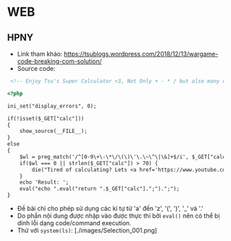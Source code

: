 # WEB
## HPNY
- Link tham khảo: https://tsublogs.wordpress.com/2018/12/13/wargame-code-breaking-com-solution/
- Source code:
```html
 <!-- Enjoy Tsu's Super Calculator <3, Not Only + - * / but also many other operators <3 <3 <3 -->

<?php

ini_set("display_errors", 0);

if(!isset($_GET["calc"])) 
{
    show_source(__FILE__);
}
else
{
    $wl = preg_match('/^[0-9\+\-\*\/\(\)\'\.\~\^\|\&]+$/i', $_GET["calc"]);
    if($wl === 0 || strlen($_GET["calc"]) > 70) {
        die("Tired of calculating? Lets <a href='https://www.youtube.com/watch?v=wDe_aCyf4aE' target=_blank >relax</a> <3");
    }
    echo 'Result: ';
    eval("echo ".eval("return ".$_GET["calc"].";").";");
} 
```
- Đề bài chỉ cho phép sử dụng các kí tự từ 'a' đến 'z', '(', ')', '_' và '.'
- Do phần nội dung được nhập vào được thực thi bởi `eval()` nên có thể bị dính lỗi dạng code/command execution.
- Thử với `system(ls)`:
[./images/Selection_001.png]

